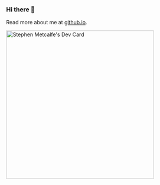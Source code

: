 ### Hi there 👋

Read more about me at [github.io](https://raithlin.github.io/github.io).

<a href="https://app.daily.dev/Raithlin"><img src="https://api.daily.dev/devcards/f3a3673ff1fe40e1a97bc5329551346e.png?r=td6" width="400" alt="Stephen Metcalfe's Dev Card"/></a>

<!--
**Raithlin/Raithlin** is a ✨ _special_ ✨ repository because its `README.md` (this file) appears on your GitHub profile.

Here are some ideas to get you started:

- 🔭 I’m currently working on ...
- 🌱 I’m currently learning ...
- 👯 I’m looking to collaborate on ...
- 🤔 I’m looking for help with ...
- 💬 Ask me about ...
- 📫 How to reach me: ...
- 😄 Pronouns: ...
- ⚡ Fun fact: ...
-->

